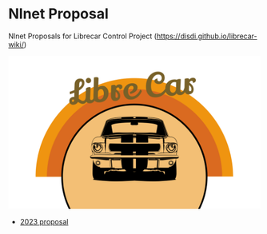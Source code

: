 # Nlnet Proposal
Nlnet Proposals for Librecar Control Project (https://disdi.github.io/librecar-wiki/) 

![logo](./attachment/portrait.png)

* [2023 proposal](https://disdi.github.io/proposal/)


